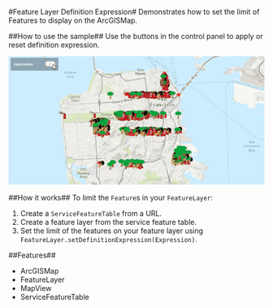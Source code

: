 #Feature Layer Definition Expression#
Demonstrates how to set the limit of Features to display on the ArcGISMap.

##How to use the sample##
Use the buttons in the control panel to apply or reset definition expression.

![](FeatureLayerDefinitionExpression.gif)

##How it works##
To limit the `Feature`s in your `FeatureLayer`:

1. Create a `ServiceFeatureTable` from a URL.
2. Create a feature layer from the service feature table.
3. Set the limit of the features on your feature layer using `FeatureLayer.setDefinitionExpression(Expression)`.

##Features##
- ArcGISMap
- FeatureLayer
- MapView
- ServiceFeatureTable
